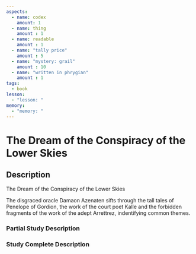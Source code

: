 ```yaml
---
aspects: 
  - name: codex
    amount: 1
  - name: thing
    amount : 1
  - name: readable
    amount : 1
  - name: "tally price"
    amount : 5
  - name: "mystery: grail"
    amount : 10
  - name: "written in phrygian"
    amount : 1
tags:
  - book
lesson:
  - "lesson: "
memory:
  - "memory: "
---
```


# The Dream of the Conspiracy of the Lower Skies

## Description
The Dream of the Conspiracy of the Lower Skies

The disgraced oracle Damaon Azenaten sifts through the tall tales of Penelope of Gordion, the work of the court poet Kalle and the forbidden fragments of the work of the adept Arrettrez, indentifying common themes.
### Partial Study Description

### Study Complete Description
